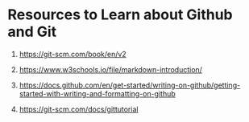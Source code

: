 # Resources to Learn about Github and Git

1. https://git-scm.com/book/en/v2

2. https://www.w3schools.io/file/markdown-introduction/

3. https://docs.github.com/en/get-started/writing-on-github/getting-started-with-writing-and-formatting-on-github

4. https://git-scm.com/docs/gittutorial
